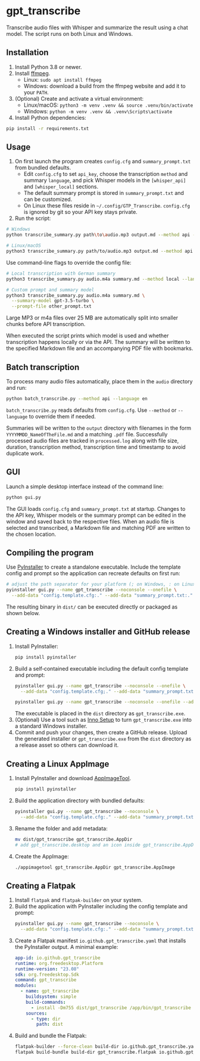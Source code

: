 # gpt_transcribe

Transcribe audio files with Whisper and summarize the result using a chat model.
The script runs on both Linux and Windows.

## Installation

1. Install Python 3.8 or newer.
2. Install [ffmpeg](https://ffmpeg.org/).
   - Linux: `sudo apt install ffmpeg`
   - Windows: download a build from the ffmpeg website and add it to your `PATH`.
3. (Optional) Create and activate a virtual environment:
   - Linux/macOS: `python3 -m venv .venv && source .venv/bin/activate`
   - Windows: `python -m venv .venv && .venv\Scripts\activate`
4. Install Python dependencies:

```bash
pip install -r requirements.txt
```

## Usage
1. On first launch the program creates `config.cfg` and `summary_prompt.txt` from bundled defaults.
   - Edit `config.cfg` to set `api_key`, choose the transcription `method` and summary `language`,
     and pick Whisper models in the `[whisper_api]` and `[whisper_local]` sections.
   - The default summary prompt is stored in `summary_prompt.txt` and can be customized.
   - On Linux these files reside in `~/.config/GTP_Transcribe`.
   `config.cfg` is ignored by git so your API key stays private.
2. Run the script:

```bash
# Windows
python transcribe_summary.py path\to\audio.mp3 output.md --method api --language en

# Linux/macOS
python3 transcribe_summary.py path/to/audio.mp3 output.md --method api --language en
```

Use command-line flags to override the config file:

```bash
# Local transcription with German summary
python3 transcribe_summary.py audio.m4a summary.md --method local --language de

# Custom prompt and summary model
python3 transcribe_summary.py audio.m4a summary.md \
  --summary-model gpt-3.5-turbo \
  --prompt-file other_prompt.txt
```

Large MP3 or m4a files over 25 MB are automatically split into smaller chunks before
API transcription.

When executed the script prints which model is used and whether transcription happens
locally or via the API. The summary will be written to the specified Markdown file and an accompanying
PDF file with bookmarks.

## Batch transcription

To process many audio files automatically, place them in the `audio` directory
and run:

```bash
python batch_transcribe.py --method api --language en
```

`batch_transcribe.py` reads defaults from `config.cfg`. Use `--method` or `--language`
to override them if needed.

Summaries will be written to the `output` directory with filenames in the
form `YYYYMMDD_NameOfTheFile.md` and a matching `.pdf` file. Successfully
processed audio files are tracked in `processed.log` along with file size,
duration, transcription method, transcription time and timestamp to avoid
duplicate work.

## GUI

Launch a simple desktop interface instead of the command line:

```bash
python gui.py
```

The GUI loads `config.cfg` and `summary_prompt.txt` at startup. Changes to the API key,
Whisper models or the summary prompt can be edited in the window and saved back to the
respective files. When an audio file is selected and transcribed, a Markdown file and
matching PDF are written to the chosen location.

## Compiling the program

Use [PyInstaller](https://pyinstaller.org/) to create a standalone executable. Include the
template config and prompt so the application can recreate defaults on first run:

```bash
# adjust the path separator for your platform (; on Windows, : on Linux/macOS)
pyinstaller gui.py --name gpt_transcribe --noconsole --onefile \
  --add-data "config.template.cfg:." --add-data "summary_prompt.txt:."
```

The resulting binary in `dist/` can be executed directly or packaged as shown below.

## Creating a Windows installer and GitHub release

1. Install PyInstaller:
   ```bash
   pip install pyinstaller
   ```
2. Build a self‑contained executable including the default config template and prompt:
   ```bash
   pyinstaller gui.py --name gpt_transcribe --noconsole --onefile \
     --add-data "config.template.cfg;." --add-data "summary_prompt.txt;."
   ```
   ```bash
   pyinstaller gui.py --name gpt_transcribe --noconsole --onefile --add-data "config.template.cfg;." --add-data "summary_prompt.txt;."
   ```
   The executable is placed in the `dist` directory as `gpt_transcribe.exe`.
3. (Optional) Use a tool such as [Inno Setup](https://jrsoftware.org/isinfo.php) to turn `gpt_transcribe.exe`
   into a standard Windows installer.
4. Commit and push your changes, then create a GitHub release. Upload the generated
   installer or `gpt_transcribe.exe` from the `dist` directory as a release asset so others can
   download it.

## Creating a Linux AppImage

1. Install PyInstaller and download [AppImageTool](https://github.com/AppImage/AppImageKit/releases).
   ```bash
   pip install pyinstaller
   ```
2. Build the application directory with bundled defaults:
   ```bash
   pyinstaller gui.py --name gpt_transcribe --noconsole \
     --add-data "config.template.cfg:." --add-data "summary_prompt.txt:."
   ```
3. Rename the folder and add metadata:
   ```bash
   mv dist/gpt_transcribe gpt_transcribe.AppDir
   # add gpt_transcribe.desktop and an icon inside gpt_transcribe.AppDir
   ```
4. Create the AppImage:
   ```bash
   ./appimagetool gpt_transcribe.AppDir gpt_transcribe.AppImage
   ```

## Creating a Flatpak

1. Install `flatpak` and `flatpak-builder` on your system.
2. Build the application with PyInstaller including the config template and prompt:
   ```bash
   pyinstaller gui.py --name gpt_transcribe --noconsole \
     --add-data "config.template.cfg:." --add-data "summary_prompt.txt:."
   ```
3. Create a Flatpak manifest `io.github.gpt_transcribe.yaml` that installs the
   PyInstaller output. A minimal example:
   ```yaml
   app-id: io.github.gpt_transcribe
   runtime: org.freedesktop.Platform
   runtime-version: "23.08"
   sdk: org.freedesktop.Sdk
   command: gpt_transcribe
   modules:
     - name: gpt_transcribe
       buildsystem: simple
       build-commands:
         - install -Dm755 dist/gpt_transcribe /app/bin/gpt_transcribe
       sources:
         - type: dir
           path: dist
   ```
4. Build and bundle the Flatpak:
   ```bash
   flatpak-builder --force-clean build-dir io.github.gpt_transcribe.yaml
   flatpak build-bundle build-dir gpt_transcribe.flatpak io.github.gpt_transcribe
   ```
